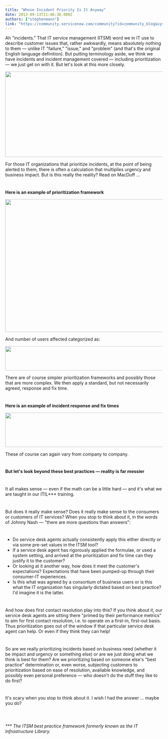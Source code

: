 ```yaml
---
title: "Whose Incident Priority Is It Anyway"
date: 2013-09-13T21:46:36.000Z
authors: ["stephenmann"]
link: "https://community.servicenow.com/community?id=community_blog&sys_id=4ded2ee9dbd0dbc01dcaf3231f96196b"
---
```

<p>Ah "incidents." That IT service management (ITSM) word we in IT use to describe customer issues that, rather awkwardly, means absolutely nothing to them — unlike IT "failure," "issue," and "problem" (and that's the original English language definition). But putting terminology aside, we think we have incidents and incident management covered — including prioritization — we just get on with it. But let's look at this more closely.</p><center><a _jive_internal="true" href="/servlet/JiveServlet/showImage/38-1331-2151/sos.png"><img  alt="" class="jive-image" height="274" src="1d8fd10edbdc97049c9ffb651f9619e2.iix" width="590"/></a></center><p>For those IT organizations that prioritize incidents, at the point of being alerted to them, there is often a calculation that multiplies urgency and business impact. But is this really the reality? Read on MacDuff …</p><p style="min-height: 8pt; height: 8pt; padding: 0px;">  </p><p><strong>Here is an example of prioritization framework</strong></p><center><a _jive_internal="true" href="/servlet/JiveServlet/showImage/38-1331-2155/chart1.png"><img  alt="" class="jive-image" height="425" src="2ad9ff35db14d3041dcaf3231f96192f.iix" width="600"/></a></center><p>And number of users affected categorized as:</p><center><a _jive_internal="true" href="/servlet/JiveServlet/showImage/38-1331-2153/chart2.png"><img  alt="" class="jive-image" height="78" src="0deef042db9c9344e9737a9e0f96194f.iix" width="600"/></a></center><p>There are of course simpler prioritization frameworks and possibly those that are more complex. We then apply a standard, but not necessarily agreed, response and fix time.</p><p style="min-height: 8pt; height: 8pt; padding: 0px;">  </p><p><strong>Here is an example of incident response and fix times</strong></p><center><a _jive_internal="true" href="/servlet/JiveServlet/showImage/38-1331-2154/chart3.png"><img  alt="" class="jive-image" height="110" src="de6a1ccadb185304b322f4621f9619af.iix" width="600"/></a></center><p>These of course can again vary from company to company.</p><p style="min-height: 8pt; height: 8pt; padding: 0px;">  </p><p><strong>But let's look beyond these best practices — reality is far messier</strong></p><p style="min-height: 8pt; height: 8pt; padding: 0px;">  </p><p>It all makes sense — even if the math can be a little hard — and it's what we are taught in our ITIL*** training.</p><p style="min-height: 8pt; height: 8pt; padding: 0px;">  </p><p>But does it really make sense? Does it really make sense to the consumers or customers of IT services? When you stop to think about it, in the words of Johnny Nash — "there are more questions than answers":</p><p style="min-height: 8pt; height: 8pt; padding: 0px;">  </p><ul><li>Do service desk agents actually consistently apply this either directly or via some pre-set values in the ITSM tool?</li><li>If a service desk agent has rigorously applied the formulae, or used a system setting, and arrived at the prioritization and fix time can they justify it to the customer?</li><li>Or looking at it another way, how does it meet the customer's expectations? Expectations that have been pumped-up through their consumer-IT experiences.</li><li>Is this what was agreed by a consortium of business users or is this what the IT organization has singularly dictated based on best practice? I'd imagine it is the latter.</li></ul><p style="min-height: 8pt; height: 8pt; padding: 0px;">  </p><p>And how does first contact resolution play into this? If you think about it, our service desk agents are sitting there "primed by their performance metrics" to aim for first contact resolution, i.e. to operate on a first-in, first-out basis. Thus prioritization goes out of the window if that particular service desk agent can help. Or even if they think they can help!</p><p style="min-height: 8pt; height: 8pt; padding: 0px;">  </p><p>So are we really prioritizing incidents based on business need (whether it be impact and urgency or something else) or are we just doing what we think is best for them? Are we prioritizing based on someone else's "best practice" determination or, even worse, subjecting customers to prioritization based on ease of resolution, available knowledge, and possibly even personal preference — who doesn't do the stuff they like to do first?</p><p style="min-height: 8pt; height: 8pt; padding: 0px;">  </p><p>It's scary when you stop to think about it. I wish I had the answer … maybe you do?</p><p style="min-height: 8pt; height: 8pt; padding: 0px;">  </p><p><br/><em>*** The ITSM best practice framework formerly known as the IT Infrastructure Library.</em></p>